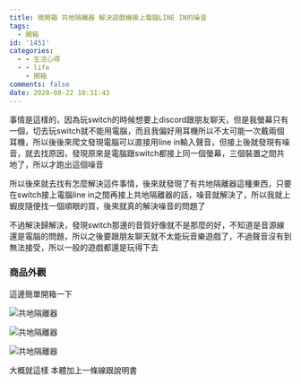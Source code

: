 ```yaml
---
title: 微開箱 共地隔離器 解決遊戲機接上電腦LINE IN的噪音
tags:
  - 開箱
id: '1451'
categories:
  - - 生活心得
  - - life
    - 開箱
comments: false
date: 2020-08-22 10:31:43
---
```


事情是這樣的，因為玩switch的時候想要上discord跟朋友聊天，但是我螢幕只有一個，切去玩switch就不能用電腦，而且我偏好用耳機所以不太可能一次戴兩個耳機，所以後後來爬文發現電腦可以直接用line in輸入聲音，但接上後就發現有噪音，就去找原因，發現原來是電腦跟switch都接上同一個螢幕，三個裝置之間共地了，所以才跑出這個噪音

所以後來就去找有怎麼解決這件事情，後來就發現了有共地隔離器這種東西，只要在switch接上電腦line in之間再接上共地隔離器的話，噪音就解決了，所以我就上蝦皮隨便找一個順眼的買，後來就真的解決噪音的問題了

不過解決歸解決，發現switch那邊的音質好像就不是那麼的好，不知道是音源線還是電腦的問題，所以之後要跟朋友聊天就不太能玩音樂遊戲了，不過聲音沒有到無法接受，所以一般的遊戲都還是玩得下去

### 商品外觀

這邊簡單開箱一下

![共地隔離器](https://blog.devcker.com/wp-content/uploads/2020/08/DSC_0002-1-1024x576.jpg)

![共地隔離器](https://blog.devcker.com/wp-content/uploads/2020/08/DSC_0003-1-1024x576.jpg)

![共地隔離器](https://blog.devcker.com/wp-content/uploads/2020/08/DSC_0004-1-1024x576.jpg)

大概就這樣 本體加上一條線跟說明書